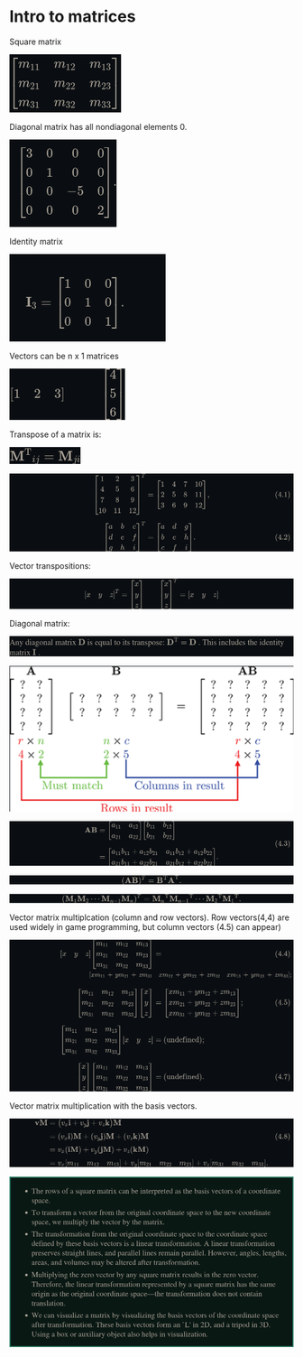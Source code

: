 # Intro to matrices

Square matrix

![Untitled](Intro%20to%20matrices%20134339de17954817a6b5f5186bfa3e33/Untitled.png)

Diagonal matrix has all nondiagonal elements 0.

![Untitled](Intro%20to%20matrices%20134339de17954817a6b5f5186bfa3e33/Untitled%201.png)

Identity matrix

![Untitled](Intro%20to%20matrices%20134339de17954817a6b5f5186bfa3e33/Untitled%202.png)

Vectors can be n x 1 matrices

![Untitled](Intro%20to%20matrices%20134339de17954817a6b5f5186bfa3e33/Untitled%203.png)

Transpose of a matrix is:

![Untitled](Intro%20to%20matrices%20134339de17954817a6b5f5186bfa3e33/Untitled%204.png)

![Untitled](Intro%20to%20matrices%20134339de17954817a6b5f5186bfa3e33/Untitled%205.png)

Vector transpositions:

![Untitled](Intro%20to%20matrices%20134339de17954817a6b5f5186bfa3e33/Untitled%206.png)

Diagonal matrix:

![Untitled](Intro%20to%20matrices%20134339de17954817a6b5f5186bfa3e33/Untitled%207.png)

![Untitled](Intro%20to%20matrices%20134339de17954817a6b5f5186bfa3e33/Untitled%208.png)

![Untitled](Intro%20to%20matrices%20134339de17954817a6b5f5186bfa3e33/Untitled%209.png)

![Untitled](Intro%20to%20matrices%20134339de17954817a6b5f5186bfa3e33/Untitled%2010.png)

![Untitled](Intro%20to%20matrices%20134339de17954817a6b5f5186bfa3e33/Untitled%2011.png)

Vector matrix multiplcation (column and row vectors). Row vectors(4,4) are used widely in game programming, but column vectors (4.5) can appear)

![Untitled](Intro%20to%20matrices%20134339de17954817a6b5f5186bfa3e33/Untitled%2012.png)

Vector matrix multiplication with the basis vectors.

![Untitled](Intro%20to%20matrices%20134339de17954817a6b5f5186bfa3e33/Untitled%2013.png)

![Untitled](Intro%20to%20matrices%20134339de17954817a6b5f5186bfa3e33/Untitled%2014.png)